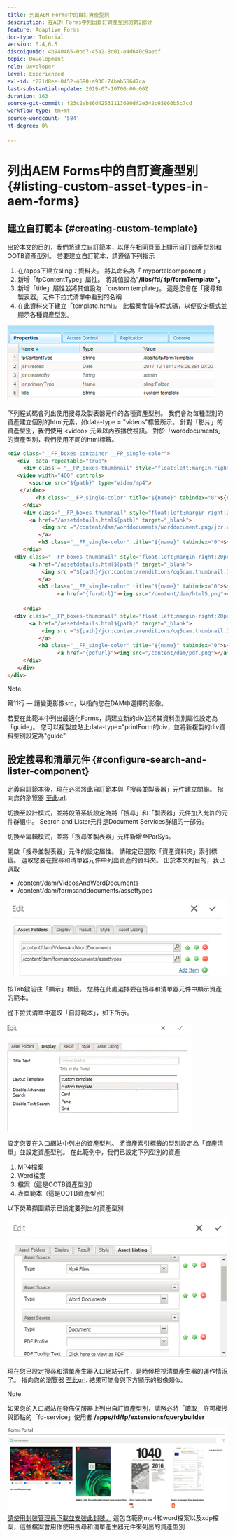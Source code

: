 ```yaml
---
title: 列出AEM Forms中的自訂資產型別
description: 在AEM Forms中列出自訂資產型別的第2部分
feature: Adaptive Forms
doc-type: Tutorial
version: 6.4,6.5
discoiquuid: 4b940465-0bd7-45a2-8d01-e4d640c9aedf
topic: Development
role: Developer
level: Experienced
exl-id: f221d8ee-0452-4690-a936-74bab506d7ca
last-substantial-update: 2019-07-10T00:00:00Z
duration: 163
source-git-commit: f23c2ab86d42531113690df2e342c65060b5c7cd
workflow-type: tm+mt
source-wordcount: '584'
ht-degree: 0%

---
```


# 列出AEM Forms中的自訂資產型別 {#listing-custom-asset-types-in-aem-forms}

## 建立自訂範本 {#creating-custom-template}

出於本文的目的，我們將建立自訂範本，以便在相同頁面上顯示自訂資產型別和OOTB資產型別。 若要建立自訂範本，請遵循下列指示

1. 在/apps下建立sling：資料夾。 將其命名為「 myportalcomponent 」
1. 新增「fpContentType」屬性。 將其值設為&quot;**/libs/fd/ fp/formTemplate&quot;。**
1. 新增「title」屬性並將其值設為「custom template」。 這是您會在「搜尋和製表器」元件下拉式清單中看到的名稱
1. 在此資料夾下建立「template.html」。 此檔案會儲存程式碼，以便設定樣式並顯示各種資產型別。

![appsfolder](assets/appsfolder_.png)

下列程式碼會列出使用搜尋及製表器元件的各種資產型別。 我們會為每種型別的資產建立個別的html元素，如data-type = &quot;videos&quot;標籤所示。 針對「影片」的資產型別，我們使用 &lt;video> 元素以內嵌播放視訊。 對於「worddocuments」的資產型別，我們使用不同的html標籤。

```html
<div class="__FP_boxes-container __FP_single-color">
   <div  data-repeatable="true">
     <div class = "__FP_boxes-thumbnail" style="float:left;margin-right:20px;" data-type = "videos">
   <video width="400" controls>
       <source src="${path}" type="video/mp4">
    </video>
         <h3 class="__FP_single-color" title="${name}" tabindex="0">${name}</h3>
     </div>
     <div class="__FP_boxes-thumbnail" style="float:left;margin-right:20px;" data-type = "worddocuments">
       <a href="/assetdetails.html${path}" target="_blank">
           <img src ="/content/dam/worddocuments/worddocument.png/jcr:content/renditions/cq5dam.thumbnail.319.319.png"/>
          </a>
          <h3 class="__FP_single-color" title="${name}" tabindex="0">${name}</h3>
     </div>
  <div class="__FP_boxes-thumbnail" style="float:left;margin-right:20px;" data-type = "xfaForm">
       <a href="/assetdetails.html${path}" target="_blank">
           <img src ="${path}/jcr:content/renditions/cq5dam.thumbnail.319.319.png"/>
          </a>
          <h3 class="__FP_single-color" title="${name}" tabindex="0">${name}</h3>
                <a href="{formUrl}"><img src="/content/dam/html5.png"></a><p>

     </div>
  <div class="__FP_boxes-thumbnail" style="float:left;margin-right:20px;" data-type = "printForm">
       <a href="/assetdetails.html${path}" target="_blank">
           <img src ="${path}/jcr:content/renditions/cq5dam.thumbnail.319.319.png"/>
          </a>
          <h3 class="__FP_single-color" title="${name}" tabindex="0">${name}</h3>
                <a href="{pdfUrl}"><img src="/content/dam/pdf.png"></a><p>
     </div>
   </div>
</div>
```

>[!NOTE]
>
>第11行 — 請變更影像src，以指向您在DAM中選擇的影像。
>
>若要在此範本中列出最適化Forms，請建立新的div並將其資料型別屬性設定為「guide」。 您可以複製並貼上data-type=&quot;printForm的div，並將新複製的div資料型別設定為&quot;guide&quot;

## 設定搜尋和清單元件 {#configure-search-and-lister-component}

定義自訂範本後，現在必須將此自訂範本與「搜尋並製表器」元件建立關聯。 指向您的瀏覽器 [至此url](http://localhost:4502/editor.html/content/AemForms/CustomPortal.html).

切換至設計模式，並將段落系統設定為將「搜尋」和「製表器」元件加入允許的元件群組中。 Search and Lister元件是Document Services群組的一部分。

切換至編輯模式，並將「搜尋並製表器」元件新增至ParSys。

開啟「搜尋並製表器」元件的設定屬性。 請確定已選取「資產資料夾」索引標籤。 選取您要在搜尋和清單器元件中列出資產的資料夾。 出於本文的目的，我已選取

* /content/dam/VideosAndWordDocuments
* /content/dam/formsanddocuments/assettypes

![assetfolder](assets/selectingassetfolders.png)

按Tab鍵前往「顯示」標籤。 您將在此處選擇要在搜尋和清單器元件中顯示資產的範本。

從下拉式清單中選取「自訂範本」，如下所示。

![searchandlister](assets/searchandlistercomponent.gif)

設定您要在入口網站中列出的資產型別。 將資產索引標籤的型別設定為「資產清單」並設定資產型別。 在此範例中，我們已設定下列型別的資產

1. MP4檔案
1. Word檔案
1. 檔案（這是OOTB資產型別）
1. 表單範本（這是OOTB資產型別）

以下熒幕擷圖顯示已設定要列出的資產型別

![assettypes](assets/assettypes.png)

現在您已設定搜尋和清單產生器入口網站元件，是時候檢視清單產生器的運作情況了。 指向您的瀏覽器 [至此url](http://localhost:4502/content/AemForms/CustomPortal.html?wcmmode=disabled). 結果可能會與下方顯示的影像類似。

>[!NOTE]
>
>如果您的入口網站在發佈伺服器上列出自訂資產型別，請務必將「讀取」許可權授與節點的「fd-service」使用者 **/apps/fd/fp/extensions/querybuilder**

![assettypes](assets/assettypeslistings.png)
[請使用封裝管理員下載並安裝此封裝。](assets/customassettypekt1.zip) 這包含範例mp4和word檔案以及xdp檔案，這些檔案會用作使用搜尋和清單產生器元件來列出的資產型別
